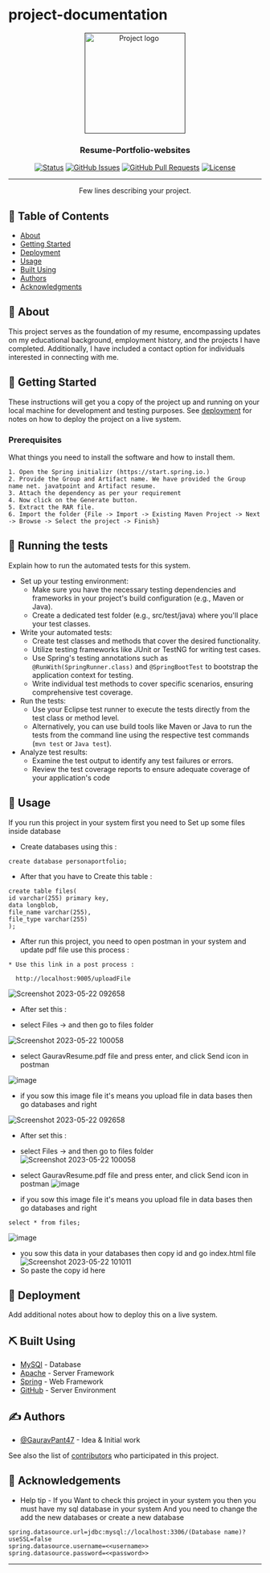 # project-documentation

<p align="center">
  <a href="" rel="noopener">
     <img width=200px height=200px src="https://imgur.com/qgFN3t8" alt="Project logo">
 </a>
</p>

<h3 align="center">Resume-Portfolio-websites</h3>

<div align="center">

  [![Status](https://img.shields.io/badge/status-active-success.svg)]() 
  [![GitHub Issues](https://img.shields.io/github/issues/kylelobo/The-Documentation-Compendium.svg)](https://github.com/kylelobo/The-Documentation-Compendium/issues)
  [![GitHub Pull Requests](https://img.shields.io/github/issues-pr/kylelobo/The-Documentation-Compendium.svg)](https://github.com/kylelobo/The-Documentation-Compendium/pulls)
  [![License](https://img.shields.io/badge/license-MIT-blue.svg)](/LICENSE)

</div>

---

<p align="center"> Few lines describing your project.
    <br> 
</p>

## 📝 Table of Contents
- [About](#about)
- [Getting Started](#getting_started)
- [Deployment](#deployment)
- [Usage](#usage)
- [Built Using](#built_using)
- [Authors](#authors)
- [Acknowledgments](#acknowledgement)

## 🧐 About <a name = "about"></a>
This project serves as the foundation of my resume, encompassing updates on my educational background, employment history, and the projects I have completed. Additionally, I have included a contact option for individuals interested in connecting with me.

## 🏁 Getting Started <a name = "getting_started"></a>
These instructions will get you a copy of the project up and running on your local machine for development and testing purposes. See [deployment](#deployment) for notes on how to deploy the project on a live system.

### Prerequisites
What things you need to install the software and how to install them.

```
1. Open the Spring initializr (https://start.spring.io.)
2. Provide the Group and Artifact name. We have provided the Group name net. javatpoint and Artifact resume.
3. Attach the dependency as per your requirement
4. Now click on the Generate button.
5. Extract the RAR file.
6. Import the folder {File -> Import -> Existing Maven Project -> Next -> Browse -> Select the project -> Finish}
```

## 🔧 Running the tests <a name = "tests"></a>
Explain how to run the automated tests for this system.
- Set up your testing environment:
   - Make sure you have the necessary testing dependencies and frameworks in your project's build configuration (e.g., Maven or Java).
   - Create a dedicated test folder (e.g., src/test/java) where you'll place your test classes.
- Write your automated tests:
   - Create test classes and methods that cover the desired functionality.
   - Utilize testing frameworks like JUnit or TestNG for writing test cases.
   - Use Spring's testing annotations such as `@RunWith(SpringRunner.class)` and `@SpringBootTest` to bootstrap the application context for testing.
   - Write individual test methods to cover specific scenarios, ensuring comprehensive test coverage.
- Run the tests:
   - Use your Eclipse test runner to execute the tests directly from the test class or method level.
   - Alternatively, you can use build tools like Maven or Java to run the tests from the command line using the respective test commands (`mvn test` or `Java test`).
-  Analyze test results:
   - Examine the test output to identify any test failures or errors.
   - Review the test coverage reports to ensure adequate coverage of your application's code

## 🎈 Usage <a name="usage"></a>
If you run this project in your system first you need to Set up some files inside database
- Create databases using this :
```
create database personaportfolio;
```
- After that you have to Create this table :
```
create table files(
id varchar(255) primary key,
data longblob,
file_name varchar(255),
file_type varchar(255)
);
```
- After run this project, you need to open postman in your system and update pdf file use this process : 
```
* Use this link in a post process :

  http://localhost:9005/uploadFile
```
![Screenshot 2023-05-22 092658](https://github.com/GauravPant47/Resume-Portfolio-websites/assets/115808373/9bedc9ac-1c34-45d2-bfc0-8dccb0161252)

- After set this :

- select Files -> and then go to files folder

![Screenshot 2023-05-22 100058](https://github.com/GauravPant47/Resume-Portfolio-websites/assets/115808373/0a703f55-5e4e-4ab1-a42e-9fc969c31cc0)

- select GauravResume.pdf file and press enter, and click Send icon in postman

![image](https://github.com/GauravPant47/Resume-Portfolio-websites/assets/115808373/d7672b60-0e6e-4495-8cab-88575df13a22)

- if you sow this image file it's means you upload file in data bases then go databases and right 

![Screenshot 2023-05-22 092658](https://github.com/GauravPant47/Resume-Portfolio-websites/assets/115808373/9bedc9ac-1c34-45d2-bfc0-8dccb0161252)
- After set this :
- select Files -> and then go to files folder
![Screenshot 2023-05-22 100058](https://github.com/GauravPant47/Resume-Portfolio-websites/assets/115808373/0a703f55-5e4e-4ab1-a42e-9fc969c31cc0)
- select GauravResume.pdf file and press enter, and click Send icon in postman
![image](https://github.com/GauravPant47/Resume-Portfolio-websites/assets/115808373/d7672b60-0e6e-4495-8cab-88575df13a22)

- if you sow this image file it's means you upload file in data bases then go databases and right 

```
select * from files;
```
![image](https://github.com/GauravPant47/Resume-Portfolio-websites/assets/115808373/b667d0c8-43be-41e3-b359-efa740f6d806)
- you sow this data in your databases then copy id and go index.html file
![Screenshot 2023-05-22 101011](https://github.com/GauravPant47/Resume-Portfolio-websites/assets/115808373/299b1361-8502-48ea-a042-23ba53f58086)
- So paste the copy id here

## 🚀 Deployment <a name = "deployment"></a>
Add additional notes about how to deploy this on a live system.

## ⛏️ Built Using <a name = "built_using"></a>
- [MySQl](https://www.mysql.com/) - Database
- [Apache](https://tomcat.apache.org/) - Server Framework
- [Spring](https://spring.io/) - Web Framework
- [GitHub](https://github.com/) - Server Environment

## ✍️ Authors <a name = "authors"></a>
- [@GauravPant47](https://github.com/GauravPant47) - Idea & Initial work

See also the list of [contributors](https://github.com/GauravPant47/Resume-Portfolio-websites/graphs/contributors) who participated in this project.

## 🎉 Acknowledgements <a name = "acknowledgement"></a>
- Help tip - If you Want to check this project in your system you then you must have my sql database in your system
And you need to change the add the new databases or create a new database

```
spring.datasource.url=jdbc:mysql://localhost:3306/(Database name)?useSSL=false
spring.datasource.username=<<username>>
spring.datasource.password=<<password>>
```
---
